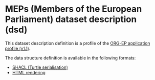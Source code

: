 # MEPs (Members of the European Parliament) dataset description (dsd)

This dataset description definition is a profile of the [ORG-EP application profile (v1.1)](https://europarl.github.io/org-ep/1.1/).

The data structure definition is available in the following formats:
- [SHACL (Turtle serialisation)](org-ep_meps.shacl.ttl)
- [HTML rendering](https://europarl.github.io/org-ep/dsd/meps/)
